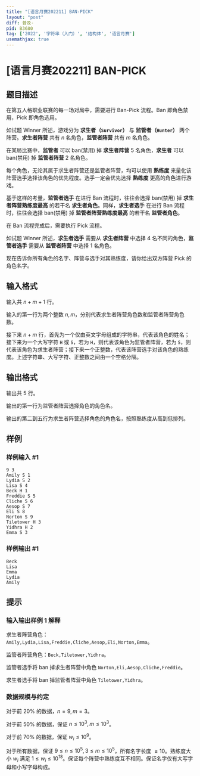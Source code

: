 ```yaml
---
title: "[语言月赛202211] BAN-PICK"
layout: "post"
diff: 普及-
pid: B3680
tag: ['2022', '字符串（入门）', '结构体', '语言月赛']
usemathjax: true
---
```


# [语言月赛202211] BAN-PICK
## 题目描述

在第五人格职业联赛的每一场对局中，需要进行 Ban-Pick 流程。Ban 即角色禁用，Pick 即角色选用。

如试题 Winner 所述，游戏分为 **求生者（$\texttt{Survivor}$）** 与 **监管者（$\texttt
{Hunter}$）** 两个阵营。**求生者阵营** 共有 $n$ 名角色，**监管者阵营** 共有 $m$ 名角色。

在某局比赛中，**监管者** 可以 ban(禁用) 掉 **求生者阵营** $5$ 名角色，**求生者** 可以 ban(禁用) 掉 **监管者阵营** $2$ 名角色。

每个角色，无论其属于求生者阵营还是监管者阵营，均可以使用 **熟练度** 来量化该阵营选手选择该角色的优先程度。选手一定会优先选择 **熟练度** 更高的角色进行游戏。

基于这样的考量，**监管者选手** 在进行 Ban 流程时，往往会选择 ban(禁用) 掉 **求生者阵营熟练度最高** 的若干名 **求生者角色**。同样，**求生者选手** 在进行 Ban 流程时，往往会选择 ban(禁用) 掉 **监管者阵营熟练度最高** 的若干名 **监管者角色**。

在 Ban 流程完成后，需要执行 Pick 流程。

如试题 Winner 所述，**求生者选手** 需要从 **求生者阵营** 中选择 $4$ 名不同的角色，**监管者选手** 需要从 **监管者阵营** 中选择 $1$ 名角色。

现在告诉你所有角色的名字、阵营与选手对其熟练度，请你给出双方阵营 Pick 的角色名字。
## 输入格式

输入共 $n+m+1$ 行。

输入的第一行为两个整数 $n,m$，分别代表求生者阵营角色数和监管者阵营角色数。

接下来 $n+m$ 行，首先为一个仅由英文字母组成的字符串，代表该角色的姓名；接下来为一个大写字符 `H` 或 `S`，若为 `H`，则代表该角色为监管者阵营，若为 `S`，则代表该角色为求生者阵营；接下来一个正整数，代表该阵营选手对该角色的熟练度。上述字符串、大写字符、正整数之间由一个空格分隔。
## 输出格式

输出共 $5$ 行。

输出的第一行为监管者阵营选择角色的角色名。

输出的第二到五行为求生者阵营选择角色的角色名，按照熟练度从高到低排列。
## 样例

### 样例输入 #1
```
9 3
Amily S 1
Lydia S 2
Lisa S 4
Beck H 1
Freddie S 5
Cliche S 6
Aesop S 7
Eli S 8
Norton S 9
Tiletower H 3
Yidhra H 2
Emma S 3

```
### 样例输出 #1
```
Beck
Lisa
Emma
Lydia
Amily
```
## 提示

### 输入输出样例 1 解释

求生者阵营角色：$\texttt{Amily,Lydia,Lisa,Freddie,Cliche,Aesop,Eli,Norton,Emma}$。

监管者阵营角色：$\texttt{Beck,Tiletower,Yidhra}$。

监管者选手将 ban 掉求生者阵营中角色 $\texttt{Norton,Eli,Aesop,Cliche,Freddie}$。

求生者选手将 ban 掉监管者阵营中角色 $\texttt{Tiletower,Yidhra}$。

### 数据规模与约定

对于前 $20\%$ 的数据，$n = 9, m = 3$。

对于前 $50\%$ 的数据，保证 $n \leq 10 ^ 3, m \leq 10 ^3$。

对于前 $70\%$ 的数据，保证 $w _ i \leq 10 ^ 9$。

对于所有数据，保证 $9 \leq n \leq 10 ^ 5, 3 \leq m \leq 10 ^ 5$，所有名字长度 $\leq 10$。熟练度大小 $w _ i$ 满足 $1 \leq w _ i \leq 10 ^ {18}$。保证每个阵营中熟练度互不相同。保证名字仅有大写字母和小写字母构成。

